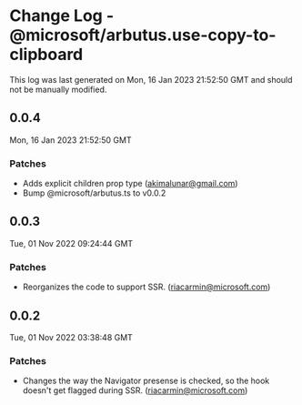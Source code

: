 # Change Log - @microsoft/arbutus.use-copy-to-clipboard

This log was last generated on Mon, 16 Jan 2023 21:52:50 GMT and should not be manually modified.

<!-- Start content -->

## 0.0.4

Mon, 16 Jan 2023 21:52:50 GMT

### Patches

- Adds explicit children prop type (akimalunar@gmail.com)
- Bump @microsoft/arbutus.ts to v0.0.2

## 0.0.3

Tue, 01 Nov 2022 09:24:44 GMT

### Patches

- Reorganizes the code to support SSR. (riacarmin@microsoft.com)

## 0.0.2

Tue, 01 Nov 2022 03:38:48 GMT

### Patches

- Changes the way the Navigator presense is checked, so the hook doesn't get flagged during SSR. (riacarmin@microsoft.com)
